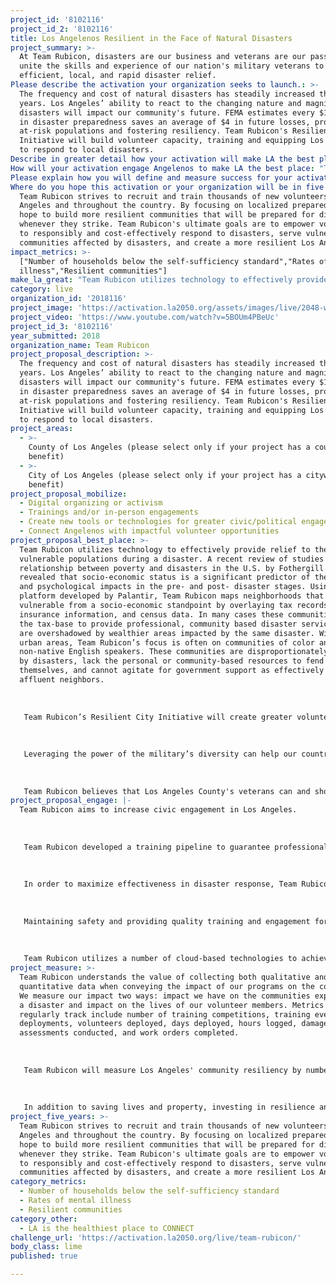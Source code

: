 ```yaml
---
project_id: '8102116'
project_id_2: '8102116'
title: Los Angelenos Resilient in the Face of Natural Disasters
project_summary: >-
  At Team Rubicon, disasters are our business and veterans are our passion. We
  unite the skills and experience of our nation's military veterans to provide
  efficient, local, and rapid disaster relief.
Please describe the activation your organization seeks to launch.: >-
  The frequency and cost of natural disasters has steadily increased the past 40
  years. Los Angeles’ ability to react to the changing nature and magnitude of
  disasters will impact our community's future. FEMA estimates every $1 invested
  in disaster preparedness saves an average of $4 in future losses, protecting
  at-risk populations and fostering resiliency. Team Rubicon's Resilient Cities
  Initiative will build volunteer capacity, training and equipping Los Angelenos
  to respond to local disasters.
Describe in greater detail how your activation will make LA the best place?: "Team Rubicon utilizes technology to effectively provide relief to the most vulnerable populations during a disaster. A recent review of studies on the relationship between poverty and disasters in the U.S. by Fothergill & Peek revealed that socio-economic status is a significant predictor of the physical and psychological impacts in the pre- and post- disaster stages. Using a platform developed by Palantir, Team Rubicon maps neighborhoods that are most vulnerable from a socio-economic standpoint by overlaying tax records, insurance information, and census data. In many cases these communities lack the tax-base to provide professional, community based disaster services, or are overshadowed by wealthier areas impacted by the same disaster. Within urban areas, Team Rubicon’s focus is often on communities of color and non-native English speakers. These communities are disproportionately impacted by disasters, lack the personal or community-based resources to fend for themselves, and cannot agitate for government support as effectively as their affluent neighbors. \r\n\r\nTeam Rubicon’s Resilient City Initiative will create greater volunteer density in Los Angeles, training local residents to provide disaster relief. Our initiative tackles three pressing issues: Los Angeles' preparedness for and ability to respond to disasters; the challenges of veterans reintegrating into our communities; and the lack of civic engagement in local communities today. The recently released Veterans Civic Health Index reveals veterans consistently outperform civilians in volunteer hours contributed and are more apt to work with neighbors to fix community problems. \r\n\r\nLeveraging the power of the military’s diversity can help our country and city heal and respond in new (yet proven) ways, bringing a new sense of social cohesion to Los Angeles. The military is one of the most diverse institutions on the planet today. However, most veterans return to their less-diverse origins upon discharge and the value of inclusion and understanding dissipates over time. Yet, if inspired to come together once again in service, engaging and empowering veterans builds bridges across the divides that are tearing at the fabric of our country. \r\n\r\nTeam Rubicon believes that Los Angeles County's veterans can and should be a force of change to help those most vulnerable. According to the USC School of Social Work: Los Angeles County Veterans Study, California is home to over 1.8 million former service members, with approximately 12,000 military veterans settling in Los Angeles County every year, joining the 325,000 veterans who currently reside here. One in five veterans suffer from post-traumatic stress and over two-thirds report difficulties adjusting to civilian life. Team Rubicon seeks to merge veterans’ military identity with civilian life by establishing a community network of volunteers supporting communities affected by disaster in Southern California."
How will your activation engage Angelenos to make LA the best place: "Team Rubicon aims to increase civic engagement in Los Angeles. \r\n\r\nTeam Rubicon developed a training pipeline to guarantee professionalism, consistency, and safety on operations by training to nationally developed standards. \r\n\r\nIn order to maximize effectiveness in disaster response, Team Rubicon regularly engages and trains our volunteers in between disasters. Engagement is any activity planned and executed by Team Rubicon personnel that convenes volunteers for an activity. Team Rubicon has recovery and mitigation operations, as well as robust training initiatives to prepare our volunteers through continued engagement. In addition to trainings, Team Rubicon offers a variety of volunteer-led regional and local engagements that are specifically designed to increase the quality, quantity, and frequency of volunteer interactions.\r\n\r\nMaintaining safety and providing quality training and engagement for our members is a top priority. Our Field Operations Team, which is comprised of Response, Membership, and Training, does a phenomenal job on the ground when disasters strike and in the time between deployments to train, engage, and coordinate interaction with volunteers from signing up to deploying. \r\n\r\nTeam Rubicon utilizes a number of cloud-based technologies to achieve our stated mission. The organization’s growth is based on the continual evolution of the needs of our volunteer base and the communities we serve."
Please explain how you will define and measure success for your activation.: "Team Rubicon understands the value of collecting both qualitative and quantitative data when conveying the impact of our programs on the community. We measure our impact two ways: impact we have on the communities experiencing a disaster and impact on the lives of our volunteer members. Metrics we regularly track include number of training competitions, training events, deployments, volunteers deployed, days deployed, hours logged, damage assessments conducted, and work orders completed.\r\n\r\nTeam Rubicon will measure Los Angeles' community resiliency by number of trained volunteers in the area. To best measure resiliency in Los Angeles, Team Rubicon developed the concept of “Community Resilience Units” (CRUs). Community Resilience Units contribute to Team Rubicon's goal to recruit, organize, equip, and train veteran-led relief teams who will respond, in coordination with emergency officials, to natural disasters that strike Southern California. Another goal of building volunteer capacity in the Los Angeles area is to better integrate returning military veterans with their families in Los Angeles, empowering them through their volunteerism. \r\n\r\nIn addition to saving lives and property, investing in resilience and readiness helps families, communities, and local economies recover faster in comparison to cities that are under-prepared."
Where do you hope this activation or your organization will be in five years?: >-
  Team Rubicon strives to recruit and train thousands of new volunteers in Los
  Angeles and throughout the country. By focusing on localized preparedness, we
  hope to build more resilient communities that will be prepared for disasters
  whenever they strike. Team Rubicon's ultimate goals are to empower volunteers
  to responsibly and cost-effectively respond to disasters, serve vulnerable
  communities affected by disasters, and create a more resilient Los Angeles.
impact_metrics: >-
  ["Number of households below the self-sufficiency standard","Rates of mental
  illness","Resilient communities"]
make_la_great: "Team Rubicon utilizes technology to effectively provide relief to the most vulnerable populations during a disaster. A recent review of studies on the relationship between poverty and disasters in the U.S. by Fothergill & Peek revealed that socio-economic status is a significant predictor of the physical and psychological impacts in the pre- and post- disaster stages. Using a platform developed by Palantir, Team Rubicon maps neighborhoods that are most vulnerable from a socio-economic standpoint by overlaying tax records, insurance information, and census data. In many cases these communities lack the tax-base to provide professional, community based disaster services, or are overshadowed by wealthier areas impacted by the same disaster. Within urban areas, Team Rubicon’s focus is often on communities of color and non-native English speakers. These communities are disproportionately impacted by disasters, lack the personal or community-based resources to fend for themselves, and cannot agitate for government support as effectively as their affluent neighbors. \r\n \r\n \r\n \r\n Team Rubicon’s Resilient City Initiative will create greater volunteer density in Los Angeles, training local residents to provide disaster relief. Our initiative tackles three pressing issues: Los Angeles' preparedness for and ability to respond to disasters; the challenges of veterans reintegrating into our communities; and the lack of civic engagement in local communities today. The recently released Veterans Civic Health Index reveals veterans consistently outperform civilians in volunteer hours contributed and are more apt to work with neighbors to fix community problems. \r\n \r\n \r\n \r\n Leveraging the power of the military’s diversity can help our country and city heal and respond in new (yet proven) ways, bringing a new sense of social cohesion to Los Angeles. The military is one of the most diverse institutions on the planet today. However, most veterans return to their less-diverse origins upon discharge and the value of inclusion and understanding dissipates over time. Yet, if inspired to come together once again in service, engaging and empowering veterans builds bridges across the divides that are tearing at the fabric of our country. \r\n \r\n \r\n \r\n Team Rubicon believes that Los Angeles County's veterans can and should be a force of change to help those most vulnerable. According to the USC School of Social Work: Los Angeles County Veterans Study, California is home to over 1.8 million former service members, with approximately 12,000 military veterans settling in Los Angeles County every year, joining the 325,000 veterans who currently reside here. One in five veterans suffer from post-traumatic stress and over two-thirds report difficulties adjusting to civilian life. Team Rubicon seeks to merge veterans’ military identity with civilian life by establishing a community network of volunteers supporting communities affected by disaster in Southern California."
category: live
organization_id: '2018116'
project_image: 'https://activation.la2050.org/assets/images/live/2048-wide/team-rubicon.jpg'
project_video: 'https://www.youtube.com/watch?v=5BOUm4PBeUc'
project_id_3: '8102116'
year_submitted: 2018
organization_name: Team Rubicon
project_proposal_description: >-
  The frequency and cost of natural disasters has steadily increased the past 40
  years. Los Angeles’ ability to react to the changing nature and magnitude of
  disasters will impact our community's future. FEMA estimates every $1 invested
  in disaster preparedness saves an average of $4 in future losses, protecting
  at-risk populations and fostering resiliency. Team Rubicon's Resilient Cities
  Initiative will build volunteer capacity, training and equipping Los Angelenos
  to respond to local disasters.
project_areas:
  - >-
    County of Los Angeles (please select only if your project has a countywide
    benefit)
  - >-
    City of Los Angeles (please select only if your project has a citywide
    benefit)
project_proposal_mobilize:
  - Digital organizing or activism
  - Trainings and/or in-person engagements
  - Create new tools or technologies for greater civic/political engagement
  - Connect Angelenos with impactful volunteer opportunities
project_proposal_best_place: >-
  Team Rubicon utilizes technology to effectively provide relief to the most
  vulnerable populations during a disaster. A recent review of studies on the
  relationship between poverty and disasters in the U.S. by Fothergill & Peek
  revealed that socio-economic status is a significant predictor of the physical
  and psychological impacts in the pre- and post- disaster stages. Using a
  platform developed by Palantir, Team Rubicon maps neighborhoods that are most
  vulnerable from a socio-economic standpoint by overlaying tax records,
  insurance information, and census data. In many cases these communities lack
  the tax-base to provide professional, community based disaster services, or
  are overshadowed by wealthier areas impacted by the same disaster. Within
  urban areas, Team Rubicon’s focus is often on communities of color and
  non-native English speakers. These communities are disproportionately impacted
  by disasters, lack the personal or community-based resources to fend for
  themselves, and cannot agitate for government support as effectively as their
  affluent neighbors. 
   
   
   
   Team Rubicon’s Resilient City Initiative will create greater volunteer density in Los Angeles, training local residents to provide disaster relief. Our initiative tackles three pressing issues: Los Angeles' preparedness for and ability to respond to disasters; the challenges of veterans reintegrating into our communities; and the lack of civic engagement in local communities today. The recently released Veterans Civic Health Index reveals veterans consistently outperform civilians in volunteer hours contributed and are more apt to work with neighbors to fix community problems. 
   
   
   
   Leveraging the power of the military’s diversity can help our country and city heal and respond in new (yet proven) ways, bringing a new sense of social cohesion to Los Angeles. The military is one of the most diverse institutions on the planet today. However, most veterans return to their less-diverse origins upon discharge and the value of inclusion and understanding dissipates over time. Yet, if inspired to come together once again in service, engaging and empowering veterans builds bridges across the divides that are tearing at the fabric of our country. 
   
   
   
   Team Rubicon believes that Los Angeles County's veterans can and should be a force of change to help those most vulnerable. According to the USC School of Social Work: Los Angeles County Veterans Study, California is home to over 1.8 million former service members, with approximately 12,000 military veterans settling in Los Angeles County every year, joining the 325,000 veterans who currently reside here. One in five veterans suffer from post-traumatic stress and over two-thirds report difficulties adjusting to civilian life. Team Rubicon seeks to merge veterans’ military identity with civilian life by establishing a community network of volunteers supporting communities affected by disaster in Southern California.
project_proposal_engage: |-
  Team Rubicon aims to increase civic engagement in Los Angeles. 
   
   
   
   Team Rubicon developed a training pipeline to guarantee professionalism, consistency, and safety on operations by training to nationally developed standards. 
   
   
   
   In order to maximize effectiveness in disaster response, Team Rubicon regularly engages and trains our volunteers in between disasters. Engagement is any activity planned and executed by Team Rubicon personnel that convenes volunteers for an activity. Team Rubicon has recovery and mitigation operations, as well as robust training initiatives to prepare our volunteers through continued engagement. In addition to trainings, Team Rubicon offers a variety of volunteer-led regional and local engagements that are specifically designed to increase the quality, quantity, and frequency of volunteer interactions.
   
   
   
   Maintaining safety and providing quality training and engagement for our members is a top priority. Our Field Operations Team, which is comprised of Response, Membership, and Training, does a phenomenal job on the ground when disasters strike and in the time between deployments to train, engage, and coordinate interaction with volunteers from signing up to deploying. 
   
   
   
   Team Rubicon utilizes a number of cloud-based technologies to achieve our stated mission. The organization’s growth is based on the continual evolution of the needs of our volunteer base and the communities we serve.
project_measure: >-
  Team Rubicon understands the value of collecting both qualitative and
  quantitative data when conveying the impact of our programs on the community.
  We measure our impact two ways: impact we have on the communities experiencing
  a disaster and impact on the lives of our volunteer members. Metrics we
  regularly track include number of training competitions, training events,
  deployments, volunteers deployed, days deployed, hours logged, damage
  assessments conducted, and work orders completed.
   
   
   
   Team Rubicon will measure Los Angeles' community resiliency by number of trained volunteers in the area. To best measure resiliency in Los Angeles, Team Rubicon developed the concept of “Community Resilience Units” (CRUs). Community Resilience Units contribute to Team Rubicon's goal to recruit, organize, equip, and train veteran-led relief teams who will respond, in coordination with emergency officials, to natural disasters that strike Southern California. Another goal of building volunteer capacity in the Los Angeles area is to better integrate returning military veterans with their families in Los Angeles, empowering them through their volunteerism. 
   
   
   
   In addition to saving lives and property, investing in resilience and readiness helps families, communities, and local economies recover faster in comparison to cities that are under-prepared.
project_five_years: >-
  Team Rubicon strives to recruit and train thousands of new volunteers in Los
  Angeles and throughout the country. By focusing on localized preparedness, we
  hope to build more resilient communities that will be prepared for disasters
  whenever they strike. Team Rubicon's ultimate goals are to empower volunteers
  to responsibly and cost-effectively respond to disasters, serve vulnerable
  communities affected by disasters, and create a more resilient Los Angeles.
category_metrics:
  - Number of households below the self-sufficiency standard
  - Rates of mental illness
  - Resilient communities
category_other:
  - LA is the healthiest place to CONNECT
challenge_url: 'https://activation.la2050.org/live/team-rubicon/'
body_class: lime
published: true

---
```


